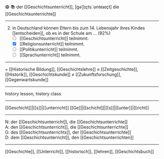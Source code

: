 🟢 📚 der [[Geschichtsunterricht]], [ɡəˈʃɪçts.ˈʊntɐʁɪçt]
die [[Geschichtsunterrichte]]

---
2. In Deutschland können Eltern bis zum 14. Lebensjahr ihres Kindes [[entscheiden]], ob es in der Schule am … (92%)
	- [ ] [[Geschichtsunterricht]] teilnimmt.
	- [x] [[Religionsunterricht]] teilnimmt.
	- [ ] [[Politikunterricht]] teilnimmt.
	- [ ] [[Sprachunterricht]] teilnimmt.

---
= [[Historische Bildung]], [[Geschichtslehre]]
≈ [[Zeitgeschichte]], [[Historik]], [[Geschichtskunde]]
≠ [[Zukunftsforschung]], [[Gegenwartskunde]]

---
history lesson, history class

---
[[Geschicht]]|[[s]]|[[unterricht]]
[[Ge]]|[[schicht]]|[[s]]|[[unter]]|[[richt]]

---
N: der [[Geschichtsunterricht]], die [[Geschichtsunterrichte]]  
A: den [[Geschichtsunterricht]], die [[Geschichtsunterrichte]]  
G: des [[Geschichtsunterrichts]], der [[Geschichtsunterrichte]]  
D: dem [[Geschichtsunterricht]], den [[Geschichtsunterrichten]]  

---
[[Geschichte]], [[Unterricht]], [[historisch]], [[lehren]], [[Geschichtsbuch]]